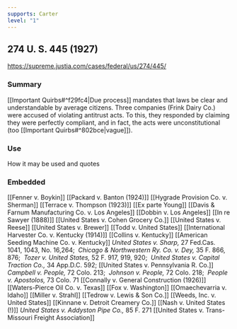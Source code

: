 ```yaml
---
supports: Carter
level: "1"
---
```

## 274 U. S. 445 (1927)

https://supreme.justia.com/cases/federal/us/274/445/

### Summary

[[Important Quirbs#^f29fc4|Due process]] mandates that laws be clear and understandable by average citizens.
Three companies (Frink Dairy Co.) were accused of violating antitrust acts. To this, they responded by claiming they were perfectly compliant, and in fact, the acts were unconstitutional (too [[Important Quirbs#^802bce|vague]]).

### Use

How it may be used and quotes

### Embedded

[[Fenner v. Boykin]]
[[Packard v. Banton (1924)]]
[[Hygrade Provision Co. v. Sherman]]
[[Terrace v. Thompson (1923)]]
[[Ex parte Young]]
[[Davis & Farnum Manufacturing Co. v. Los Angeles]]
[[Dobbin v. Los Angeles]]
[[In re Sawyer  (1888)]]
[[United States v. Cohen Grocery Co.]]
[[United States v. Reese]]
[[United States v. Brewer]]
[[Todd v. United States]]
[[International Harvester Co. v. Kentucky (1914)]]
[[Collins v. Kentucky]]
[[American Seeding Machine Co. v. Kentucky]]
_United States v. Sharp,_ 27 Fed.Cas. 1041, 1043, No. 16,264; 
_Chicago & Northwestern Ry. Co. v. Dey,_ 35 F. 866, 876; 
_Tozer v. United States,_ 52 F. 917, 919, 920; 
_United States v. Capital Traction Co.,_ 34 App.D.C. 592;
[[United States v. Pennsylvania R. Co.]]
_Campbell v. People,_ 72 Colo. 213; 
_Johnson v. People,_ 72 Colo. 218; 
_People v. Apostolos,_ 73 Colo. 71
[[Connally v. General Construction (1926)]]
[[Waters-Pierce Oil Co. v. Texas]]
[[Fox v. Washington]]
[[Omaechevarria v. Idaho]]
[[Miller v. Strahl]]
[[Tedrow v. Lewis & Son Co.]]
[[Weeds, Inc. v. United States]]
[[Kinnane v. Detroit Creamery Co.]]
[[Nash v. United States (!)]]
_United States v. Addyston Pipe Co.,_ 85 F. 271
[[United States v. Trans-Missouri Freight Association]]

